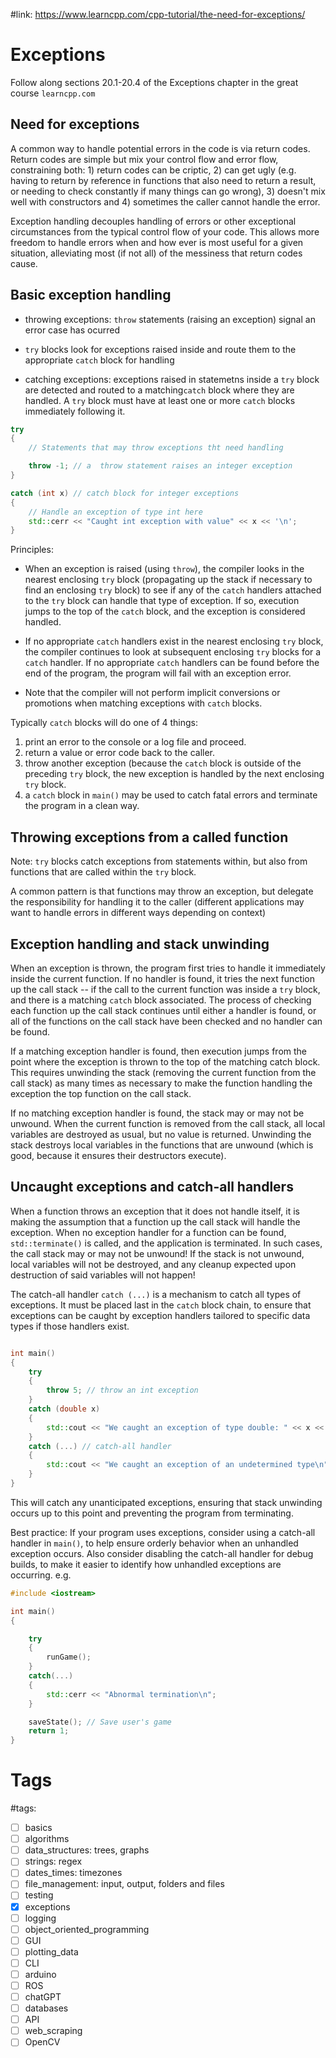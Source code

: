 #link: https://www.learncpp.com/cpp-tutorial/the-need-for-exceptions/

# Exceptions
Follow along sections 20.1-20.4 of the Exceptions chapter in the great course `learncpp.com` 

## Need for exceptions
A common way to handle potential errors in the code is via return codes. Return codes are simple but mix your control flow and error flow, constraining both: 1) return codes can be criptic, 2) can get ugly (e.g. having to return by reference in functions that also need to return a result, or needing to check constantly if many things can go wrong), 3) doesn't mix well with constructors and 4) sometimes the caller cannot handle the error.

Exception handling decouples handling of errors or other exceptional circumstances from the typical control flow of your code. This allows more freedom to handle errors when and how ever is most useful for a given situation, alleviating most (if not all) of the messiness that return codes cause.

## Basic exception handling

* throwing exceptions: `throw` statements (raising an exception) signal an error case has ocurred

* `try` blocks look for exceptions raised inside and route them to the appropriate `catch` block for handling  

* catching exceptions: exceptions raised in statemetns inside a `try` block are detected and routed to a matching`catch` block where they are handled. A `try` block must have at least one or more `catch` blocks immediately following it. 

```c++
try
{
    // Statements that may throw exceptions tht need handling

    throw -1; // a  throw statement raises an integer exception
}

catch (int x) // catch block for integer exceptions
{
    // Handle an exception of type int here
    std::cerr << "Caught int exception with value" << x << '\n';
}
```

Principles:

- When an exception is raised (using `throw`), the compiler looks in the nearest enclosing `try` block (propagating up the stack if necessary to find an enclosing `try` block) to see if any of the `catch` handlers attached to the `try` block can handle that type of exception. If so, execution jumps to the top of the `catch` block, and the exception is considered handled.

- If no appropriate `catch` handlers exist in the nearest enclosing `try` block, the compiler continues to look at subsequent enclosing `try` blocks for a `catch` handler. If no appropriate `catch` handlers can be found before the end of the program, the program will fail with an exception error.

- Note that the compiler will not perform implicit conversions or promotions when matching exceptions with `catch` blocks. 

Typically `catch` blocks will do one of 4 things:

1. print an error to the console or a log file and proceed.
2. return a value or error code back to the caller.
3. throw another exception (because the `catch` block is outside of the preceding `try` block, the new exception is handled by the next enclosing `try` block.
4. a `catch` block in `main()` may be used to catch fatal errors and terminate the program in a clean way.

## Throwing exceptions from a called function
Note: `try` blocks catch exceptions from statements within, but also from functions that are called within the `try` block.

A common pattern is that functions may throw an exception, but delegate the responsibility for handling it to the caller (different applications may want to handle errors in different ways depending on context)

## Exception handling and stack unwinding
When an exception is thrown, the program first tries to handle it immediately inside the current function. If no handler is found, it tries the next function up the call stack -- if the call to the current function was inside a `try` block, and there is a matching `catch` block associated. The process of checking each function up the call stack continues until either a handler is found, or all of the functions on the call stack have been checked and no handler can be found.

If a matching exception handler is found, then execution jumps from the point where the exception is thrown to the top of the matching catch block. This requires unwinding the stack (removing the current function from the call stack) as many times as necessary to make the function handling the exception the top function on the call stack.

If no matching exception handler is found, the stack may or may not be unwound. When the current function is removed from the call stack, all local variables are destroyed as usual, but no value is returned. Unwinding the stack destroys local variables in the functions that are unwound (which is good, because it ensures their destructors execute).

## Uncaught exceptions and catch-all handlers

When a function throws an exception that it does not handle itself, it is making the assumption that a function up the call stack will handle the exception. When no exception handler for a function can be found, `std::terminate()` is called, and the application is terminated. In such cases, the call stack may or may not be unwound! If the stack is not unwound, local variables will not be destroyed, and any cleanup expected upon destruction of said variables will not happen!

The catch-all handler `catch (...)` is a mechanism to catch all types of exceptions. It must be placed last in the `catch` block chain, to ensure that exceptions can be caught by exception handlers tailored to specific data types if those handlers exist.

```c++

int main()
{
	try
	{
		throw 5; // throw an int exception
	}
	catch (double x)
	{
		std::cout << "We caught an exception of type double: " << x << '\n';
	}
	catch (...) // catch-all handler
	{
		std::cout << "We caught an exception of an undetermined type\n";
	}
}
```

This will catch any unanticipated exceptions, ensuring that stack unwinding occurs up to this point and preventing the program from terminating.

Best practice: If your program uses exceptions, consider using a catch-all handler in `main()`, to help ensure orderly behavior when an unhandled exception occurs. Also consider disabling the catch-all handler for debug builds, to make it easier to identify how unhandled exceptions are occurring.
e.g.

```c++
#include <iostream>

int main()
{

    try
    {
        runGame();
    }
    catch(...)
    {
        std::cerr << "Abnormal termination\n";
    }

    saveState(); // Save user's game
    return 1;
}
```

# Tags
#tags: 

- [ ] basics
- [ ] algorithms
- [ ] data_structures: trees, graphs
- [ ] strings: regex
- [ ] dates_times: timezones
- [ ] file_management: input, output, folders and files
- [ ] testing
- [x] exceptions
- [ ] logging
- [ ] object_oriented_programming
- [ ] GUI
- [ ] plotting_data
- [ ] CLI
- [ ] arduino
- [ ] ROS
- [ ] chatGPT
- [ ] databases
- [ ] API
- [ ] web_scraping
- [ ] OpenCV